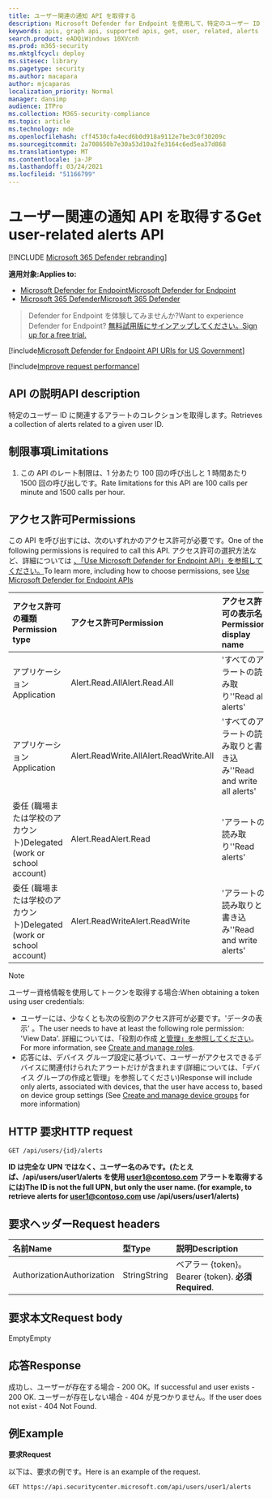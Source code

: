 ```yaml
---
title: ユーザー関連の通知 API を取得する
description: Microsoft Defender for Endpoint を使用して、特定のユーザー ID に関連するアラートのコレクションを取得します。
keywords: apis, graph api, supported apis, get, user, related, alerts
search.product: eADQiWindows 10XVcnh
ms.prod: m365-security
ms.mktglfcycl: deploy
ms.sitesec: library
ms.pagetype: security
ms.author: macapara
author: mjcaparas
localization_priority: Normal
manager: dansimp
audience: ITPro
ms.collection: M365-security-compliance
ms.topic: article
ms.technology: mde
ms.openlocfilehash: cff4530cfa4ecd6b0d918a9112e7be3c0f30209c
ms.sourcegitcommit: 2a708650b7e30a53d10a2fe3164c6ed5ea37d868
ms.translationtype: MT
ms.contentlocale: ja-JP
ms.lasthandoff: 03/24/2021
ms.locfileid: "51166799"
---
```

# <a name="get-user-related-alerts-api"></a><span data-ttu-id="15567-104">ユーザー関連の通知 API を取得する</span><span class="sxs-lookup"><span data-stu-id="15567-104">Get user-related alerts API</span></span>

[!INCLUDE [Microsoft 365 Defender rebranding](../../includes/microsoft-defender.md)]

<span data-ttu-id="15567-105">**適用対象:**</span><span class="sxs-lookup"><span data-stu-id="15567-105">**Applies to:**</span></span>
- [<span data-ttu-id="15567-106">Microsoft Defender for Endpoint</span><span class="sxs-lookup"><span data-stu-id="15567-106">Microsoft Defender for Endpoint</span></span>](https://go.microsoft.com/fwlink/p/?linkid=2154037)
- [<span data-ttu-id="15567-107">Microsoft 365 Defender</span><span class="sxs-lookup"><span data-stu-id="15567-107">Microsoft 365 Defender</span></span>](https://go.microsoft.com/fwlink/?linkid=2118804)

> <span data-ttu-id="15567-108">Defender for Endpoint を体験してみませんか?</span><span class="sxs-lookup"><span data-stu-id="15567-108">Want to experience Defender for Endpoint?</span></span> [<span data-ttu-id="15567-109">無料試用版にサインアップしてください。</span><span class="sxs-lookup"><span data-stu-id="15567-109">Sign up for a free trial.</span></span>](https://www.microsoft.com/microsoft-365/windows/microsoft-defender-atp?ocid=docs-wdatp-exposedapis-abovefoldlink) 


[!include[Microsoft Defender for Endpoint API URIs for US Government](../../includes/microsoft-defender-api-usgov.md)]

[!include[Improve request performance](../../includes/improve-request-performance.md)]

## <a name="api-description"></a><span data-ttu-id="15567-110">API の説明</span><span class="sxs-lookup"><span data-stu-id="15567-110">API description</span></span>
<span data-ttu-id="15567-111">特定のユーザー ID に関連するアラートのコレクションを取得します。</span><span class="sxs-lookup"><span data-stu-id="15567-111">Retrieves a collection of alerts related to a given user ID.</span></span>


## <a name="limitations"></a><span data-ttu-id="15567-112">制限事項</span><span class="sxs-lookup"><span data-stu-id="15567-112">Limitations</span></span>
1. <span data-ttu-id="15567-113">この API のレート制限は、1 分あたり 100 回の呼び出しと 1 時間あたり 1500 回の呼び出しです。</span><span class="sxs-lookup"><span data-stu-id="15567-113">Rate limitations for this API are 100 calls per minute and 1500 calls per hour.</span></span>


## <a name="permissions"></a><span data-ttu-id="15567-114">アクセス許可</span><span class="sxs-lookup"><span data-stu-id="15567-114">Permissions</span></span>
<span data-ttu-id="15567-115">この API を呼び出すには、次のいずれかのアクセス許可が必要です。</span><span class="sxs-lookup"><span data-stu-id="15567-115">One of the following permissions is required to call this API.</span></span> <span data-ttu-id="15567-116">アクセス許可の選択方法など、詳細については [、「Use Microsoft Defender for Endpoint API」を参照してください。](apis-intro.md)</span><span class="sxs-lookup"><span data-stu-id="15567-116">To learn more, including how to choose permissions, see [Use Microsoft Defender for Endpoint APIs](apis-intro.md)</span></span>

<span data-ttu-id="15567-117">アクセス許可の種類</span><span class="sxs-lookup"><span data-stu-id="15567-117">Permission type</span></span> |   <span data-ttu-id="15567-118">アクセス許可</span><span class="sxs-lookup"><span data-stu-id="15567-118">Permission</span></span>  |   <span data-ttu-id="15567-119">アクセス許可の表示名</span><span class="sxs-lookup"><span data-stu-id="15567-119">Permission display name</span></span>
:---|:---|:---
<span data-ttu-id="15567-120">アプリケーション</span><span class="sxs-lookup"><span data-stu-id="15567-120">Application</span></span> |   <span data-ttu-id="15567-121">Alert.Read.All</span><span class="sxs-lookup"><span data-stu-id="15567-121">Alert.Read.All</span></span> |    <span data-ttu-id="15567-122">'すべてのアラートの読み取り'</span><span class="sxs-lookup"><span data-stu-id="15567-122">'Read all alerts'</span></span>
<span data-ttu-id="15567-123">アプリケーション</span><span class="sxs-lookup"><span data-stu-id="15567-123">Application</span></span> |   <span data-ttu-id="15567-124">Alert.ReadWrite.All</span><span class="sxs-lookup"><span data-stu-id="15567-124">Alert.ReadWrite.All</span></span> |   <span data-ttu-id="15567-125">'すべてのアラートの読み取りと書き込み'</span><span class="sxs-lookup"><span data-stu-id="15567-125">'Read and write all alerts'</span></span>
<span data-ttu-id="15567-126">委任 (職場または学校のアカウント)</span><span class="sxs-lookup"><span data-stu-id="15567-126">Delegated (work or school account)</span></span> | <span data-ttu-id="15567-127">Alert.Read</span><span class="sxs-lookup"><span data-stu-id="15567-127">Alert.Read</span></span> | <span data-ttu-id="15567-128">'アラートの読み取り'</span><span class="sxs-lookup"><span data-stu-id="15567-128">'Read alerts'</span></span>
<span data-ttu-id="15567-129">委任 (職場または学校のアカウント)</span><span class="sxs-lookup"><span data-stu-id="15567-129">Delegated (work or school account)</span></span> | <span data-ttu-id="15567-130">Alert.ReadWrite</span><span class="sxs-lookup"><span data-stu-id="15567-130">Alert.ReadWrite</span></span> | <span data-ttu-id="15567-131">'アラートの読み取りと書き込み'</span><span class="sxs-lookup"><span data-stu-id="15567-131">'Read and write alerts'</span></span>

>[!Note]
> <span data-ttu-id="15567-132">ユーザー資格情報を使用してトークンを取得する場合:</span><span class="sxs-lookup"><span data-stu-id="15567-132">When obtaining a token using user credentials:</span></span>
>- <span data-ttu-id="15567-133">ユーザーには、少なくとも次の役割のアクセス許可が必要です。'データの表示' 。</span><span class="sxs-lookup"><span data-stu-id="15567-133">The user needs to have at least the following role permission: 'View Data'.</span></span> <span data-ttu-id="15567-134">詳細については、「役割の作成 [と管理」を参照してください](user-roles.md)。</span><span class="sxs-lookup"><span data-stu-id="15567-134">For more information, see [Create and manage roles](user-roles.md).</span></span>
>- <span data-ttu-id="15567-135">応答には、デバイス グループ設定に基づいて、ユーザーがアクセスできるデバイスに関連付けられたアラートだけが含まれます[](machine-groups.md)(詳細については、「デバイス グループの作成と管理」を参照してください)</span><span class="sxs-lookup"><span data-stu-id="15567-135">Response will include only alerts, associated with devices, that the user have access to, based on device group settings (See [Create and manage device groups](machine-groups.md) for more information)</span></span>

## <a name="http-request"></a><span data-ttu-id="15567-136">HTTP 要求</span><span class="sxs-lookup"><span data-stu-id="15567-136">HTTP request</span></span>
```
GET /api/users/{id}/alerts
```

<span data-ttu-id="15567-137">**ID は完全な UPN ではなく、ユーザー名のみです。(たとえば、/api/users/user1/alerts を使用 user1@contoso.com アラートを取得するには)**</span><span class="sxs-lookup"><span data-stu-id="15567-137">**The ID is not the full UPN, but only the user name. (for example, to retrieve alerts for user1@contoso.com use /api/users/user1/alerts)**</span></span>

## <a name="request-headers"></a><span data-ttu-id="15567-138">要求ヘッダー</span><span class="sxs-lookup"><span data-stu-id="15567-138">Request headers</span></span>

<span data-ttu-id="15567-139">名前</span><span class="sxs-lookup"><span data-stu-id="15567-139">Name</span></span> | <span data-ttu-id="15567-140">型</span><span class="sxs-lookup"><span data-stu-id="15567-140">Type</span></span> | <span data-ttu-id="15567-141">説明</span><span class="sxs-lookup"><span data-stu-id="15567-141">Description</span></span>
:---|:---|:---
<span data-ttu-id="15567-142">Authorization</span><span class="sxs-lookup"><span data-stu-id="15567-142">Authorization</span></span> | <span data-ttu-id="15567-143">String</span><span class="sxs-lookup"><span data-stu-id="15567-143">String</span></span> | <span data-ttu-id="15567-144">ベアラー {token}。</span><span class="sxs-lookup"><span data-stu-id="15567-144">Bearer {token}.</span></span> <span data-ttu-id="15567-145">**必須**</span><span class="sxs-lookup"><span data-stu-id="15567-145">**Required**.</span></span>


## <a name="request-body"></a><span data-ttu-id="15567-146">要求本文</span><span class="sxs-lookup"><span data-stu-id="15567-146">Request body</span></span>
<span data-ttu-id="15567-147">Empty</span><span class="sxs-lookup"><span data-stu-id="15567-147">Empty</span></span>

## <a name="response"></a><span data-ttu-id="15567-148">応答</span><span class="sxs-lookup"><span data-stu-id="15567-148">Response</span></span>
<span data-ttu-id="15567-149">成功し、ユーザーが存在する場合 - 200 OK。</span><span class="sxs-lookup"><span data-stu-id="15567-149">If successful and user exists - 200 OK.</span></span> <span data-ttu-id="15567-150">ユーザーが存在しない場合 - 404 が見つかりません。</span><span class="sxs-lookup"><span data-stu-id="15567-150">If the user does not exist - 404 Not Found.</span></span> 


## <a name="example"></a><span data-ttu-id="15567-151">例</span><span class="sxs-lookup"><span data-stu-id="15567-151">Example</span></span>

<span data-ttu-id="15567-152">**要求**</span><span class="sxs-lookup"><span data-stu-id="15567-152">**Request**</span></span>

<span data-ttu-id="15567-153">以下は、要求の例です。</span><span class="sxs-lookup"><span data-stu-id="15567-153">Here is an example of the request.</span></span>

```http
GET https://api.securitycenter.microsoft.com/api/users/user1/alerts
```
